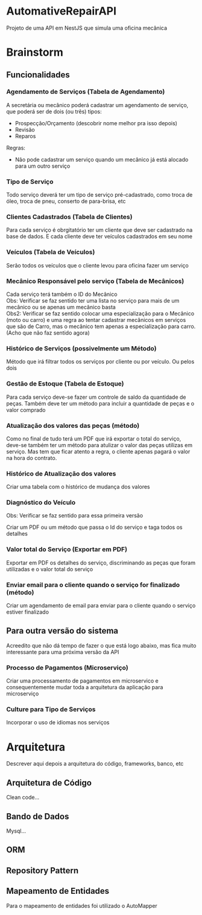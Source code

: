 # AutomativeRepairAPI
Projeto de uma API em NestJS que simula uma oficina mecânica

# Brainstorm
## Funcionalidades
### Agendamento de Serviços (Tabela de Agendamento)
A secretária ou mecânico poderá cadastrar um agendamento de serviço, que poderá ser de dois (ou três) tipos:

- Prospecção/Orçamento (descobrir nome melhor pra isso depois)
- Revisão 
- Reparos

Regras:
- Não pode cadastrar um serviço quando um mecânico já está alocado para um outro serviço

### Tipo de Serviço
Todo serviço deverá ter um tipo de serviço pré-cadastrado, como troca de óleo, troca de pneu, conserto de para-brisa, etc

### Clientes Cadastrados (Tabela de Clientes)
Para cada serviço é obrgitatório ter um cliente que deve ser cadastrado na base de dados. E cada cliente deve ter veículos cadastrados em seu nome

### Veículos (Tabela de Veículos)
Serão todos os veículos que o cliente levou para oficina fazer um serviço

### Mecânico Responsável pelo serviço (Tabela de Mecânicos)
Cada serviço terá também o ID do Mecânico
<br>Obs: Verificar se faz sentido ter uma lista no serviço para mais de um mecânico ou se apenas um mecânico basta
<br>Obs2: Verificar se faz sentido colocar uma especialização para o Mecânico (moto ou carro) e uma regra ao tentar cadastrar mecânicos em serviços que são de Carro, mas o mecânico tem apenas a especialização para carro. (Acho que não faz sentido agora)

### Histórico de Serviços (possivelmente um Método)
Método que irá filtrar todos os serviços por cliente ou por veículo. Ou pelos dois

### Gestão de Estoque (Tabela de Estoque)
Para cada serviço deve-se fazer um controle de saldo da quantidade de peças. 
Também deve ter um método para incluir a quantidade de peças e o valor comprado

### Atualização dos valores das peças (método)
Como no final de tudo terá um PDF que irá exportar o total do serviço, deve-se também ter um método para atulizar o valor das peças utilizas em serviço. 
Mas tem que ficar atento a regra, o cliente apenas pagará o valor na hora do contrato.

### Histórico de Atualização dos valores 
Criar uma tabela com o histórico de mudança dos valores

### Diagnóstico do Veículo
Obs: Verificar se faz sentido para essa primeira versão

Criar um PDF ou um método que passa o Id do serviço e taga todos os detalhes

### Valor total do Serviço (Exportar em PDF)
Exportar em PDF os detalhes do serviço, discriminando as peças que foram utilizadas e o valor total do serviço

### Enviar email para o cliente quando o serviço for finalizado (método)
Criar um agendamento de email para enviar para o cliente quando o serviço estiver finalizado

## Para outra versão do sistema
Acreedito que não dá tempo de fazer o que está logo abaixo, mas fica muito interessante para uma próxima versão da API

### Processo de Pagamentos (Microserviço)
Criar uma processamento de pagamentos em microservico e consequentemente mudar toda a arquitetura da aplicação para microserviço

### Culture para Tipo de Serviços
Incorporar o uso de idiomas nos serviços


# Arquitetura 
Descrever aqui depois a arquitetura do código, frameworks, banco, etc

## Arquitetura de Código
Clean code...

## Bando de Dados
Mysql...

## ORM

## Repository Pattern

## Mapeamento de Entidades
Para o mapeamento de entidades foi utilizado o AutoMapper
